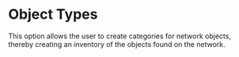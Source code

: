 # Object Types

This option allows the user to create categories for network objects, thereby creating an inventory of the objects found on the network.